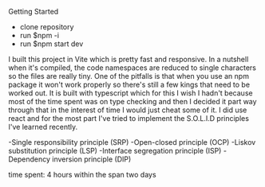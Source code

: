 Getting Started 
 - clone repository
 - run $npm -i
 - run $npm start dev

I built this project in Vite which is pretty fast and responsive. In a nutshell when it's compiled, the code namespaces are reduced to single characters
so the files are really tiny. One of the pitfalls is that when you use an npm package it won't work properly so there's still a few kings that need to 
be worked out. 
It is built with typescript which for this I wish I hadn't because most of the time spent was on type checking and then I decided it part way through
that in the interest of time I would just cheat some of it.
I did use react and for the most part I've tried to implement the S.O.L.I.D principles I've learned recently.

-Single responsibility principle (SRP)
-Open-closed principle (OCP)
-Liskov substitution principle (LSP)
-Interface segregation principle (ISP)
-Dependency inversion principle (DIP)

time spent: 4 hours within the span two days
